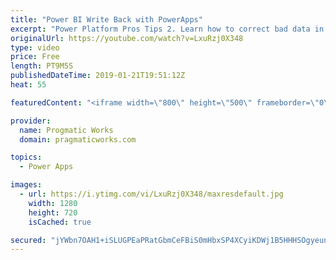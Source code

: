 ```yaml
---
title: "Power BI Write Back with PowerApps"
excerpt: "Power Platform Pros Tips 2. Learn how to correct bad data in a Power BI report easily by integrating a PowerApp into your Power BI  - - - - - - - - - - - - - - - - - - - - - - - - - - - - - - - - - - - - - - - - - - - - - -- - - - - -  - - - - - - - - - - - - - - - - - - - - - - - - - - - - - - -   On-Demand"
originalUrl: https://youtube.com/watch?v=LxuRzj0X348
type: video
price: Free
length: PT9M5S
publishedDateTime: 2019-01-21T19:51:12Z
heat: 55

featuredContent: "<iframe width=\"800\" height=\"500\" frameborder=\"0\" src=\"https://www.youtube.com/embed/LxuRzj0X348\" allow=\"accelerometer; autoplay; encrypted-media; gyroscope; picture-in-picture\" allowfullscreen></iframe>"

provider:
  name: Progmatic Works
  domain: pragmaticworks.com

topics:
  - Power Apps

images:
  - url: https://i.ytimg.com/vi/LxuRzj0X348/maxresdefault.jpg
    width: 1280
    height: 720
    isCached: true

secured: "jYWbn7OAH1+iSLUGPEaPRatGbmCeFBiS0mHbxSP4XCyiKDWj1B5HHHSOgyeun6RCYzRbPVkwCuufRhaTP0qaYMVzhxDYmSbFqu5WQa2QJE6sN5S5lqdcG2xsqvRRAY9SkfSPUPb/szQNPuEarcxgim9EEObdx+HwgkorAOrz4mOwZ3Mt51O6YKaikdhNhzIXCPdhqtlD2z7fKHa3X/c3fRP79z0YjP7O6CFo1d0tzMwPaSpTiZ8Y0II95eggkyH65USKa65iTnIYZx5E/OoJZ0bQtGpl/uGCjjGZ/TKS7jKy4L6+/eMigvJpcX32r+jJJxD9viM4CBWE1BurUT1XJVKxJ/BkpDlLm4Se7/Nc8gxVl8sPYpmEWKHfxFTbqHx8a2VaJI+phDPZBsIk9zX1fDRrco16lGBpGnJ1c94b6tc=;2k7wDw3ZHChSKPp1haURIw=="
---
```


